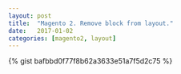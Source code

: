 ```yaml
---
layout: post
title:  "Magento 2. Remove block from layout."
date:   2017-01-02
categories: [magento2, layout]
---
```


{% gist bafbbd0f77f8b62a3633e51a7f5d2c75 %}
